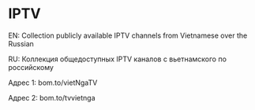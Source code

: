 # IPTV
EN: Collection publicly available IPTV channels from Vietnamese over the Russian

RU: Коллекция общедоступных IPTV каналов с вьетнамского по российскому

Адрес 1: bom.to/vietNgaTV

Адрес 2: bom.to/tvvietnga
